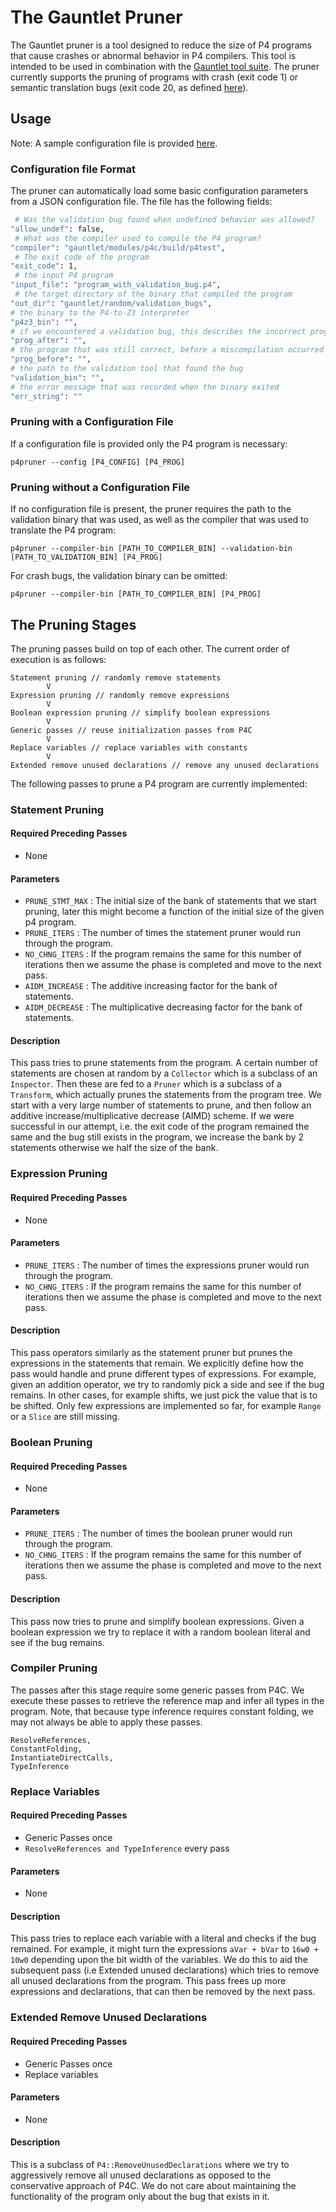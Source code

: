 # The Gauntlet Pruner

The Gauntlet pruner is a tool designed to reduce the size of P4 programs that cause crashes or abnormal behavior in P4 compilers. This tool is intended to be used in combination with the [Gauntlet tool suite](https://github.com/p4gauntlet/gauntlet/). The pruner currently supports the pruning of programs with crash  (exit code 1) or semantic translation bugs (exit code 20, as defined [here](https://github.com/p4gauntlet/gauntlet/blob/master/src/p4z3/util.py#L10)).

## Usage
Note: A sample configuration file is provided [here](https://github.com/p4gauntlet/pruner/blob/documentation/program_with_validation_bug.json).

### Configuration file Format
The pruner can automatically load some basic configuration parameters from a
JSON configuration file. The file has the following fields:

```bash
 # Was the validation bug found when undefined behavior was allowed?
"allow_undef": false,
 # What was the compiler used to compile the P4 program?
"compiler": "gauntlet/modules/p4c/build/p4test",
 # The exit code of the program
"exit_code": 1,
 # the input P4 program
"input_file": "program_with_validation_bug.p4",
 # the target directory of the binary that compiled the program
"out_dir": "gauntlet/random/validation_bugs",
# the binary to the P4-to-Z3 interpreter
"p4z3_bin": "",
# if we encountered a validation bug, this describes the incorrect program
"prog_after": "",
# the program that was still correct, before a miscompilation occurred
"prog_before": "",
# the path to the validation tool that found the bug
"validation_bin": "",
# the error message that was recorded when the binary exited
"err_string": ""
```

### Pruning with a Configuration File
If a configuration file is provided only the P4 program is necessary:

`p4pruner --config [P4_CONFIG] [P4_PROG] `

### Pruning without a Configuration File
If no configuration file is present, the pruner requires the path to the validation binary that was used, as well as the compiler that was used to translate the P4 program:

`p4pruner --compiler-bin [PATH_TO_COMPILER_BIN] --validation-bin [PATH_TO_VALIDATION_BIN] [P4_PROG] `

For crash bugs, the validation binary can be omitted:

`p4pruner --compiler-bin [PATH_TO_COMPILER_BIN] [P4_PROG] `

## The Pruning Stages
The pruning passes build on top of each other. The current order of execution is as follows:

```
Statement pruning // randomly remove statements
        V
Expression pruning // randomly remove expressions
        V
Boolean expression pruning // simplify boolean expressions
        V
Generic passes // reuse initialization passes from P4C
        V
Replace variables // replace variables with constants
        V
Extended remove unused declarations // remove any unused declarations
```

The following passes to prune a P4 program are currently implemented:

### Statement Pruning

#### Required Preceding Passes

- None

#### Parameters
- `PRUNE_STMT_MAX`  : The initial size of the bank of statements that we start pruning, later this might become a function of the initial size of the given p4 program.
- `PRUNE_ITERS`     : The number of times the statement pruner would run through the program.
- `NO_CHNG_ITERS`   : If the program remains the same for this number of iterations then we assume the phase is completed and move to the next pass.
- `AIDM_INCREASE`   : The additive increasing factor for the bank of statements.
- `AIDM_DECREASE`   : The multiplicative decreasing factor for the bank of statements.

#### Description

This pass tries to prune statements from the program. A certain number of statements are chosen at random by a `Collector` which is a subclass of an `Inspector`. Then these are fed to a `Pruner` which is a subclass of a `Transform`, which actually prunes the statements from the program tree. We start with a very large number of statements to prune, and then follow an additive increase/multiplicative decrease (AIMD) scheme. If we were successful in our attempt, i.e. the exit code of the program remained the same and the bug still exists in the program, we increase the bank by 2 statements otherwise we half the size of the bank.


### Expression Pruning

#### Required Preceding Passes

- None

#### Parameters
- `PRUNE_ITERS`     : The number of times the expressions pruner would run through the program.
- `NO_CHNG_ITERS`   : If the program remains the same for this number of iterations then we assume the phase is completed and move to the next pass.

#### Description

This pass operators similarly as the statement pruner but prunes the expressions in the statements that remain. We explicitly define how the pass would handle and prune different types of expressions. For example, given an addition operator, we try to randomly pick a side and see if the bug remains. In other cases, for example shifts, we just pick the value that is to be shifted. Only few expressions are implemented so far, for example  `Range` or a `Slice` are still missing.


### Boolean Pruning

#### Required Preceding Passes

- None

#### Parameters
- `PRUNE_ITERS`     : The number of times the boolean pruner would run through the program.
- `NO_CHNG_ITERS`   : If the program remains the same for this number of iterations then we assume the phase is completed and move to the next pass.

#### Description

This pass now tries to prune and simplify boolean expressions. Given a boolean expression we try to replace it with a random boolean literal and see if the bug remains.

### Compiler Pruning

The passes after this stage require some generic passes from P4C. We execute these passes
to retrieve the reference map and infer all types in the program. Note, that because
type inference requires constant folding, we may not always be able to apply these passes.

```
ResolveReferences,
ConstantFolding,
InstantiateDirectCalls,
TypeInference
```

### Replace Variables

#### Required Preceding Passes

- Generic Passes once
- `ResolveReferences and TypeInference` every pass

#### Parameters
- None

#### Description

This pass tries to replace each variable with a literal and checks if the bug remained. For example, it might turn the expressions `aVar + bVar` to `16w0 + 10w0` depending upon the bit width of the variables. We do this to aid the subsequent pass (i.e Extended unused declarations) which tries to remove all unused declarations from the program. This pass frees up more expressions and declarations, that can then be removed by the next pass.

### Extended Remove Unused Declarations

#### Required Preceding Passes

- Generic Passes once
- Replace variables

#### Parameters
- None

#### Description

This is a subclass of `P4::RemoveUnusedDeclarations` where we try to aggressively remove all unused declarations as opposed to the conservative approach of P4C. We do not care about maintaining the functionality of the program only about the bug that exists in it.
